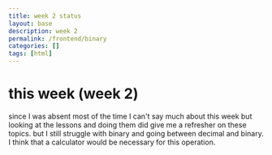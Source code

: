 ```yaml
---
title: week 2 status
layout: base
description: week 2
permalink: /frontend/binary
categories: []
tags: [html]
---
```


# this week (week 2)

since I was absent most of the time I can't say much about this week but looking at the lessons and doing them did give me a refresher on these topics. but I still struggle with binary and going between decimal and binary. I think that a calculator would be necessary for this operation.
